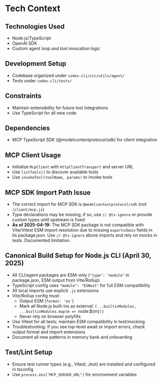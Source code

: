 # Tech Context

## Technologies Used

- Node.js/TypeScript
- OpenAI SDK
- Custom agent loop and tool invocation logic

## Development Setup

- Codebase organized under `codex-cli/src/utils/agent/`
- Tests under `codex-cli/tests/`

## Constraints

- Maintain extensibility for future tool integrations
- Use TypeScript for all new code

## Dependencies

- MCP TypeScript SDK (@modelcontextprotocol/sdk) for client integration

## MCP Client Usage

- Initialize `McpClient` with `HttpClientTransport` and server URL
- Use `listTools()` to discover available tools
- Use `invokeTool(toolName, params)` to invoke tools

## MCP SDK Import Path Issue

- The correct import for MCP SDK is `@modelcontextprotocol/sdk` (not `/client/mcp.js`)
- Type declarations may be missing; if so, use `// @ts-ignore` or provide custom types until upstream is fixed
- **As of 2025-04-19:** The MCP SDK package is not compatible with Vite/Vitest ESM import resolution due to missing `exports`/`main` fields in its package.json. Use `// @ts-ignore` above imports and rely on mocks in tests. Documented limitation.

## Canonical Build Setup for Node.js CLI (April 30, 2025)

- All CLI/agent packages are ESM-only (`"type": "module"` in package.json, ESM output from Vite/Rollup)
- TypeScript config uses `"module": "ESNext"` for full ESM compatibility
- All local imports use explicit `.js` extensions
- Vite/Rollup config must:
  - Output ESM (`format: 'es'`)
  - Mark all Node.js built-ins as external: `[...builtinModules, ...builtinModules.map(m => `node:${m}`)]`
  - Never rely on browser polyfills
- Use Vitest for all tests; maintain ESM compatibility in test/mocking
- Troubleshooting: If you see top-level await or import errors, check output format and import extensions
- Document all new patterns in memory bank and onboarding

## Test/Lint Setup

- Ensure test runner types (e.g., Vitest, Jest) are installed and configured in tsconfig
- Use `process.env["MCP_SERVER_URL"]` for environment variables
